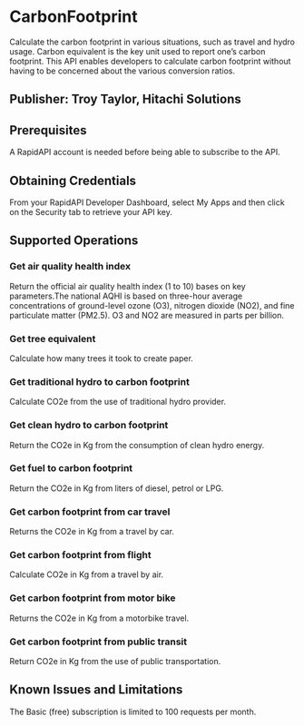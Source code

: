 # CarbonFootprint
Calculate the carbon footprint in various situations, such as travel and hydro usage. Carbon equivalent is the key unit used to report one’s carbon footprint. This API enables developers to calculate carbon footprint without having to be concerned about the various conversion ratios.

## Publisher: Troy Taylor, Hitachi Solutions

## Prerequisites
A RapidAPI account is needed before being able to subscribe to the API.

## Obtaining Credentials
From your RapidAPI Developer Dashboard, select My Apps and then click on the Security tab to retrieve your API key.

## Supported Operations
### Get air quality health index
Return the official air quality health index (1 to 10) bases on key parameters.The national AQHI is based on three-hour average concentrations of ground-level ozone (O3), nitrogen dioxide (NO2), and fine particulate matter (PM2.5). O3 and NO2 are measured in parts per billion.
### Get tree equivalent
Calculate how many trees it took to create paper.
### Get traditional hydro to carbon footprint
Calculate CO2e from the use of traditional hydro provider.
### Get clean hydro to carbon footprint
Return the CO2e in Kg from the consumption of clean hydro energy.
### Get fuel to carbon footprint
Return the CO2e in Kg from liters of diesel, petrol or LPG.
### Get carbon footprint from car travel
Returns the CO2e in Kg from a travel by car.
### Get carbon footprint from flight
Calculate CO2e in Kg from a travel by air.
### Get carbon footprint from motor bike
Returns the CO2e in Kg from a motorbike travel.
### Get carbon footprint from public transit
Return CO2e in Kg from the use of public transportation.

## Known Issues and Limitations
The Basic (free) subscription is limited to 100 requests per month.
